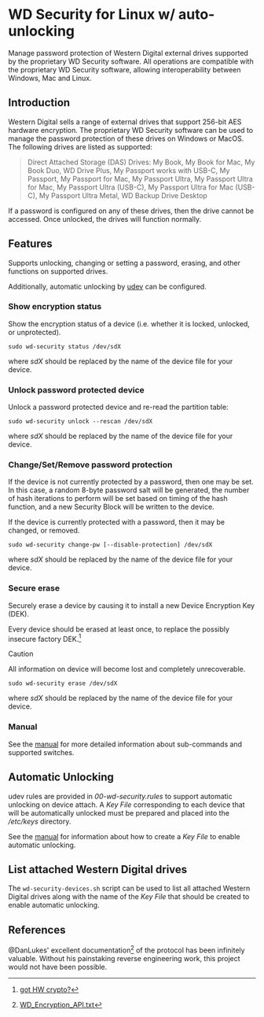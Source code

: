 
# WD Security for Linux w/ auto-unlocking

Manage password protection of Western Digital external drives supported
by the proprietary WD Security software.  All operations are compatible
with the proprietary WD Security software, allowing interoperability
between Windows, Mac and Linux.

## Introduction

Western Digital sells a range of external drives that support 256-bit
AES hardware encryption.  The proprietary WD Security software can be
used to manage the password protection of these drives on Windows or
MacOS.  The following drives are listed as supported:

> Direct Attached Storage (DAS) Drives: My Book, My Book for Mac,
> My Book Duo, WD Drive Plus, My Passport works with USB-C, My Passport,
> My Passport for Mac, My Passport Ultra, My Passport Ultra for Mac,
> My Passport Ultra (USB-C), My Passport Ultra for Mac (USB-C),
> My Passport Ultra Metal, WD Backup Drive Desktop

If a password is configured on any of these drives, then the drive
cannot be accessed.  Once unlocked, the drives will function normally.

## Features

Supports unlocking, changing or setting a password, erasing, and other
functions on supported drives.

Additionally, automatic unlocking by
[udev](https://www.freedesktop.org/software/systemd/man/latest/udev.html)
can be configured.

### Show encryption status

Show the encryption status of a device (i.e. whether it is locked,
unlocked, or unprotected).

```
sudo wd-security status /dev/sdX
```

where _sdX_ should be replaced by the name of the device file for your
device.

### Unlock password protected device

Unlock a password protected device and re-read the partition table:

```
sudo wd-security unlock --rescan /dev/sdX
```

where _sdX_ should be replaced by the name of the device file for your
device.

### Change/Set/Remove password protection

If the device is not currently protected by a password, then one may
be set.  In this case, a random 8-byte password salt will be generated,
the number of hash iterations to perform will be set based on timing of
the hash function, and a new Security Block will be written to the
device.

If the device is currently protected with a password, then it may be
changed, or removed.

```
sudo wd-security change-pw [--disable-protection] /dev/sdX
```

where _sdX_ should be replaced by the name of the device file for your
device.

### Secure erase

Securely erase a device by causing it to install a new Device Encryption
Key (DEK).

Every device should be erased at least once, to replace the possibly
insecure factory DEK.[^1]

> [!CAUTION]
> All information on device will become lost and completely
> unrecoverable.

```
sudo wd-security erase /dev/sdX
```

where _sdX_ should be replaced by the name of the device file for your
device.

### Manual

See the [manual](https://drafnel.github.io/wd-security/) for more
detailed information about sub-commands and supported switches.

## Automatic Unlocking

udev rules are provided in _00-wd-security.rules_ to support automatic
unlocking on device attach.  A _Key File_ corresponding to each device
that will be automatically unlocked must be prepared and placed into the
_/etc/keys_ directory.

See the [manual](https://drafnel.github.io/wd-security/) for information
about how to create a _Key File_ to enable automatic unlocking.

## List attached Western Digital drives

The `wd-security-devices.sh` script can be used to list all attached
Western Digital drives along with the name of the _Key File_ that should
be created to enable automatic unlocking.

## References

@DanLukes' excellent documentation[^2] of the protocol has been
infinitely valuable.  Without his painstaking reverse engineering work,
this project would not have been possible.

[^1]: [got HW crypto?](https://eprint.iacr.org/2015/1002.pdf)
[^2]: [WD_Encryption_API.txt](https://github.com/KenMacD/wdpassport-utils/raw/refs/heads/master/WD_Encryption_API.txt)
